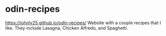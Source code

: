 # odin-recipes
https://johnly25.github.io/odin-recipes/
Website with a couple recipes that I like. They include Lasagna, Chicken Alfredo, and Spaghetti. 
